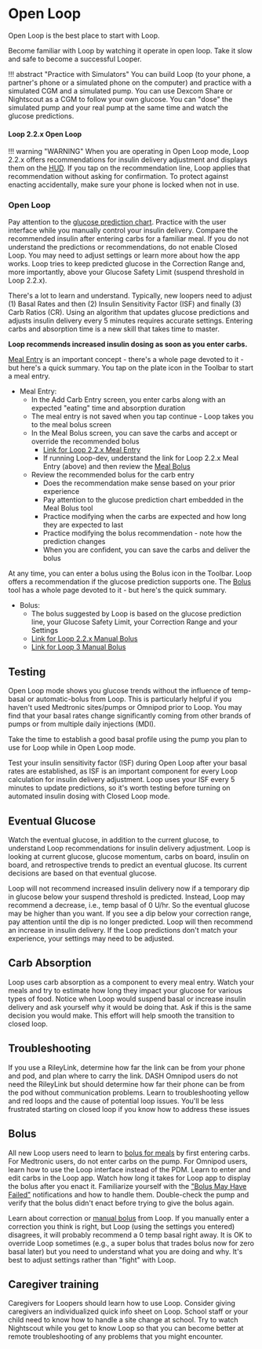 # Open Loop

Open Loop is the best place to start with Loop.

Become familiar with Loop by watching it operate in open loop.  Take it slow and safe to become a successful Looper.

!!! abstract "Practice with Simulators"
    You can build Loop (to your phone, a partner's phone or a simulated phone on the computer) and practice with a simulated CGM and a simulated pump. You can use Dexcom Share or Nightscout as a CGM to follow your own glucose. You can "dose" the simulated pump and your real pump at the same time and watch the glucose predictions.


#### Loop 2.2.x Open Loop

!!! warning "WARNING"
    When you are operating in Open Loop mode, Loop 2.2.x offers recommendations for insulin delivery adjustment and displays them on the [HUD](../loop-settings/displays.md#heads-up-display). If you tap on the recommendation line, Loop applies that recommendation without asking for confirmation. To protect against enacting accidentally, make sure your phone is locked when not in use.

### Open Loop

Pay attention to the [glucose prediction chart](../loop-settings/displays.md#glucose-chart). Practice with the user interface while you manually control your insulin delivery. Compare the recommended insulin after entering carbs for a familiar meal. If you do not understand the predictions or recommendations, do not enable Closed Loop. You may need to adjust settings or learn more about how the app works. Loop tries to keep predicted glucose in the Correction Range and, more importantly, above your Glucose Safety Limit (suspend threshold in Loop 2.2.x).

There's a lot to learn and understand. Typically, new loopers need to adjust (1) Basal Rates and then (2) Insulin Sensitivity Factor (ISF) and finally (3) Carb Ratios (CR). Using an algorithm that updates glucose predictions and adjusts insulin delivery every 5 minutes requires accurate settings. Entering carbs and absorption time is a new skill that takes time to master.

**Loop recommends increased insulin dosing as soon as you enter carbs.**

[Meal Entry](../features/carbs.md) is an important concept - there's a whole page devoted to it - but here's a quick summary. You tap on the plate icon in the Toolbar to start a meal entry.

* Meal Entry:
    * In the Add Carb Entry screen, you enter carbs along with an expected "eating" time and absorption duration
    * The meal entry is not saved when you tap continue - Loop takes you to the meal bolus screen 
    * In the Meal Bolus screen, you can save the carbs and accept or override the recommended bolus
        * [Link for Loop 2.2.x Meal Entry](../features/carbs.md)
        * If running Loop-dev, understand the link for Loop 2.2.x Meal Entry (above) and then review the [Meal Bolus](../../loop-3/features.md#meal-bolus)
    * Review the recommended bolus for the carb entry
        * Does the recommendation make sense based on your prior experience
        * Pay attention to the glucose prediction chart embedded in the Meal Bolus tool
        * Practice modifying when the carbs are expected and how long they are expected to last
        * Practice modifying the bolus recommendation - note how the prediction changes
        * When you are confident, you can save the carbs and deliver the bolus

At any time, you can enter a bolus using the Bolus icon in the Toolbar. Loop offers a recommendation if the glucose prediction supports one. The [Bolus](../features/bolus.md) tool  has a whole page devoted to it - but here's the quick summary.

* Bolus:
    * The bolus suggested by Loop is based on the glucose prediction line, your Glucose Safety Limit, your Correction Range and your Settings
    * [Link for Loop 2.2.x Manual Bolus](../features/bolus.md)
    * [Link for Loop 3 Manual Bolus](../../loop-3/features.md#manual-bolus)

## Testing

Open Loop mode shows you glucose trends without the influence of temp-basal or automatic-bolus from Loop. This is particularly helpful if you haven't used Medtronic sites/pumps or Omnipod prior to Loop. You may find that your basal rates change significantly coming from other brands of pumps or from multiple daily injections (MDI).  

Take the time to establish a good basal profile using the pump you plan to use for Loop while in Open Loop mode.

Test your insulin sensitivity factor (ISF) during Open Loop after your basal rates are established, as ISF is an important component for every Loop calculation for insulin delivery adjustment.  Loop uses your ISF every 5 minutes to update predictions, so it's worth testing before turning on automated insulin dosing with Closed Loop mode.

## Eventual Glucose

Watch the eventual glucose, in addition to the current glucose, to understand Loop recommendations for insulin delivery adjustment.  Loop is looking at current glucose, glucose momentum, carbs on board, insulin on board, and retrospective trends to predict an eventual glucose.  Its current decisions are based on that eventual glucose.

Loop will not recommend increased insulin delivery now if a temporary dip in glucose below your suspend threshold is predicted.  Instead, Loop may recommend a decrease, i.e., temp basal of 0 U/hr.  So the eventual glucose may be higher than you want.  If you see a dip below your correction range, pay attention until the dip is no longer predicted. Loop will then recommend an increase in insulin delivery. If the Loop predictions don't match your experience, your settings may need to be adjusted.

## Carb Absorption

Loop uses carb absorption as a component to every meal entry. Watch your meals and try to estimate how long they impact your glucose for various types of food. Notice when Loop would suspend basal or increase insulin delivery and ask yourself why it would be doing that. Ask if this is the same decision you would make.  This effort  will help smooth the transition to closed loop.

## Troubleshooting

If you use a RileyLink, determine how far the link can be from your phone and pod, and plan where to carry the link. DASH Omnipod users do not need the RileyLink but should determine how far their phone can be from the pod without communication problems. 
Learn to troubleshooting yellow and red loops and the cause of potential loop issues. You'll be less frustrated starting on closed loop if you know how to address these issues 

## Bolus

All new Loop users need to learn to [bolus for meals](../features/carbs.md) by first entering carbs.  For Medtronic users, do not enter carbs on the pump. For Omnipod users, learn how to use the Loop interface instead of the PDM.  Learn to enter and edit carbs in the Loop app.  Watch how long it takes for Loop app to display the bolus after you enact it.  Familiarize yourself with the ["Bolus May Have Failed"](../features/bolus.md#bolus-failure-notifications) notifications and how to handle them.  Double-check the pump and verify that the bolus didn't enact before trying to give the bolus again.

Learn about correction or [manual bolus](../features/bolus.md) from Loop. If you manually enter a correction you think is right, but Loop (using the settings you entered) disagrees, it will probably recommend a 0 temp basal right away. It is OK to override Loop sometimes (e.g., a super bolus that trades bolus now for zero basal later) but you need to understand what you are doing and why.  It's best to adjust settings rather than "fight" with Loop.

## Caregiver training

Caregivers for Loopers should learn how to use Loop. Consider giving caregivers an individualized quick info sheet on Loop. School staff or your child need to know how to handle a site change at school. Try to watch Nightscout while you get to know Loop so that you can become better at remote troubleshooting of any problems that you might encounter. 
